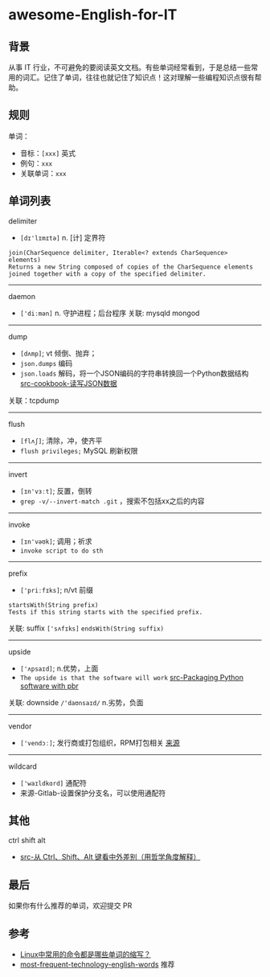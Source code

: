 # awesome-English-for-IT

## 背景

从事 IT 行业，不可避免的要阅读英文文档。有些单词经常看到，于是总结一些常用的词汇。记住了单词，往往也就记住了知识点！这对理解一些编程知识点很有帮助。

## 规则

单词：
- 音标：`[xxx]` 英式
- 例句：`xxx`
- 关联单词：`xxx`

## 单词列表

delimiter
- `[dɪ'lɪmɪtə]` n. [计] 定界符
```
join(CharSequence delimiter, Iterable<? extends CharSequence> elements)
Returns a new String composed of copies of the CharSequence elements joined together with a copy of the specified delimiter.
```

---

daemon
-  `['diːmən]` n. 守护进程；后台程序
关联: mysqld mongod

---

dump 
- `[dʌmp]`; vt 倾倒、抛弃；
- `json.dumps` 编码
- `json.loads` 解码，将一个JSON编码的字符串转换回一个Python数据结构 [src-cookbook-读写JSON数据](https://python3-cookbook.readthedocs.io/zh_CN/latest/c06/p02_read-write_json_data.html)

关联：tcpdump

---

flush 
- `[flʌʃ]`; 清除，冲，使齐平 
- `flush privileges;` MySQL 刷新权限

---

invert 
- `[ɪn'vɜːt]`; 反置，倒转 
- `grep -v/--invert-match .git` ，搜索不包括xx之后的内容

---

invoke 
- `[ɪn'vəʊk]`; 调用；祈求 
- `invoke script to do sth` 

---

prefix 
- `['priːfɪks]`; n/vt 前缀

```
startsWith(String prefix)
Tests if this string starts with the specified prefix.
```

关联: suffix  `['sʌfɪks]` `endsWith(String suffix)`

---

upside 
- `['ʌpsaɪd]`; n.优势，上面 
- `The upside is that the software will work` [src-Packaging Python software with pbr](https://julien.danjou.info/packaging-python-with-pbr/)

关联: downside  `/'daʊnsaɪd/` n.劣势，负面 

---

vendor 
- `['vendɔː]`; 发行商或打包组织，RPM打包相关 [来源](http://hlee.iteye.com/blog/343499)

---

wildcard 
- `['waɪldkɑrd]` 通配符 
- 来源-Gitlab-设置保护分支名，可以使用通配符

## 其他

ctrl shift alt
- [src-从 Ctrl、Shift、Alt 键看中外差别（用哲学角度解释）](https://mp.weixin.qq.com/s?__biz=MzI5MDM4NTYwOA==&mid=2247486712&idx=1&sn=6c1503b9338f082e298df075bd260ae8&chksm=ec21f75fdb567e49a94b3ab0a46df255189c835acb0a8ea6b45bafd23f98026c5b2ce7269403&mpshare=1&scene=1&srcid=#rd)

## 最后

如果你有什么推荐的单词，欢迎提交 PR

## 参考

- [Linux中常用的命令都是哪些单词的缩写？](https://www.zhihu.com/question/49073893)
- [most-frequent-technology-english-words](https://github.com/Wei-Xia/most-frequent-technology-english-words) 推荐
